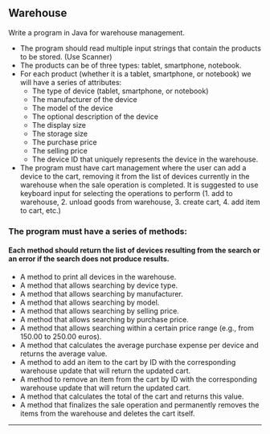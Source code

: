 ## Warehouse

Write a program in Java for warehouse management.

- The program should read multiple input strings that contain the products to be stored. (Use Scanner)
- The products can be of three types: tablet, smartphone, notebook.
- For each product (whether it is a tablet, smartphone, or notebook) we will have a series of attributes:
  - The type of device (tablet, smartphone, or notebook)
  - The manufacturer of the device
  - The model of the device
  - The optional description of the device
  - The display size
  - The storage size
  - The purchase price
  - The selling price
  - The device ID that uniquely represents the device in the warehouse.
- The program must have cart management where the user can add a device to the cart, removing it from the list of devices currently in the warehouse when the sale operation is completed.
  It is suggested to use keyboard input for selecting the operations to perform (1. add to warehouse, 2. unload goods from warehouse, 3. create cart, 4. add item to cart, etc.)

### The program must have a series of methods:
#### Each method should return the list of devices resulting from the search or an error if the search does not produce results.

- A method to print all devices in the warehouse.
- A method that allows searching by device type.
- A method that allows searching by manufacturer.
- A method that allows searching by model.
- A method that allows searching by selling price.
- A method that allows searching by purchase price.
- A method that allows searching within a certain price range (e.g., from 150.00 to 250.00 euros).
- A method that calculates the average purchase expense per device and returns the average value.
- A method to add an item to the cart by ID with the corresponding warehouse update that will return the updated cart.
- A method to remove an item from the cart by ID with the corresponding warehouse update that will return the updated cart.
- A method that calculates the total of the cart and returns this value.
- A method that finalizes the sale operation and permanently removes the items from the warehouse and deletes the cart itself.

---
